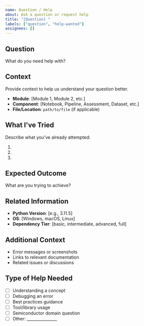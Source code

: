 ```yaml
---
name: Question / Help
about: Ask a question or request help
title: "[Question] "
labels: ["question", "help-wanted"]
assignees: []
---
```


## Question
What do you need help with?

## Context
Provide context to help us understand your question better.

- **Module**: [Module 1, Module 2, etc.]
- **Component**: [Notebook, Pipeline, Assessment, Dataset, etc.]
- **File/Location**: `path/to/file` (if applicable)

## What I've Tried
Describe what you've already attempted:

1.
2.
3.

## Expected Outcome
What are you trying to achieve?

## Related Information
- **Python Version**: [e.g., 3.11.5]
- **OS**: [Windows, macOS, Linux]
- **Dependency Tier**: [basic, intermediate, advanced, full]

## Additional Context
- Error messages or screenshots
- Links to relevant documentation
- Related issues or discussions

## Type of Help Needed
- [ ] Understanding a concept
- [ ] Debugging an error
- [ ] Best practices guidance
- [ ] Tool/library usage
- [ ] Semiconductor domain question
- [ ] Other: _______________
